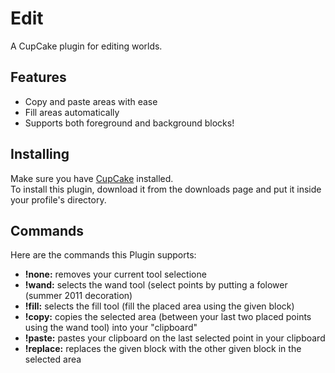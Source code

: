 Edit
====

A CupCake plugin for editing worlds.

## Features

- Copy and paste areas with ease
- Fill areas automatically
- Supports both foreground and background blocks!

## Installing
Make sure you have   [CupCake](http://cupcake.yonom.org/) installed.  
To install this plugin, download it from the downloads page and put it inside your profile's directory.

## Commands
Here are the commands this Plugin supports:

- **!none:** removes your current tool selectione
- **!wand:** selects the wand tool (select points by putting a folower (summer 2011 decoration)
- **!fill:** selects the fill tool (fill the placed area using the given block)
- **!copy:** copies the selected area (between your last two placed points using the wand tool) into your "clipboard"
- **!paste:** pastes your clipboard on the last selected point in your clipboard
- **!replace:** replaces the given block with the other given block in the selected area

